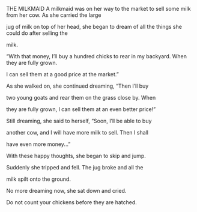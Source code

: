 


THE MILKMAID
A milkmaid was on her way to the market to sell some milk from her cow.
As she carried the large

jug of milk on top of her head, she began to dream of all the things she
could do after selling the

milk.

“With that money, I’ll buy a hundred chicks to rear in my backyard. When
they are fully grown.

I can sell them at a good price at the market.”

As she walked on, she continued dreaming, “Then I’ll buy

two young goats and rear them on the grass close by. When

they are fully grown, I can sell them at an even better price!”

Still dreaming, she said to herself, “Soon, I’ll be able to buy

another cow, and I will have more milk to sell. Then I shall

have even more money...”

With these happy thoughts, she began to skip and jump.

Suddenly she tripped and fell. The jug broke and all the

milk spilt onto the ground.

No more dreaming now, she sat down and cried.

Do not count your chickens before they are hatched.


